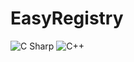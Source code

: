 # EasyRegistry
 <img alt="C Sharp" src="https://img.shields.io/badge/license-MIT-brightgreen?logo=csharp&?logoColor=#239120">
 <img alt="C++" src="https://img.shields.io/badge/c++-17-%2300599C?logo=csharp&?logoColor=violet">
